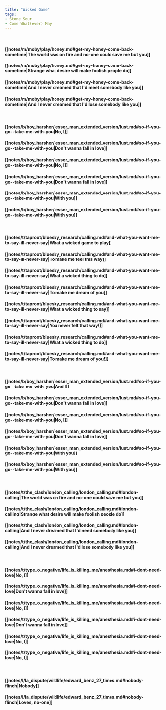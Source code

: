 ```yaml
---
title: "Wicked Game"
tags:
- Stone Sour
- Come What(ever) May
---
```

&nbsp;
#### [[notes/m/moby/play/honey.md#get-my-honey-come-back-sometime|The world was on fire and no-one could save me but you]]
#### [[notes/m/moby/play/honey.md#get-my-honey-come-back-sometime|Strange what desire will make foolish people do]]
#### [[notes/m/moby/play/honey.md#get-my-honey-come-back-sometime|And I never dreamed that I'd meet somebody like you]]
#### [[notes/m/moby/play/honey.md#get-my-honey-come-back-sometime|And I never dreamed that I'd lose somebody like you]]
&nbsp;
#### [[notes/b/boy_harsher/lesser_man_extended_version/lust.md#so-if-you-go--take-me-with-you|No, I]]
#### [[notes/b/boy_harsher/lesser_man_extended_version/lust.md#so-if-you-go--take-me-with-you|Don't wanna fall in love]]
#### [[notes/b/boy_harsher/lesser_man_extended_version/lust.md#so-if-you-go--take-me-with-you|No, I]]
#### [[notes/b/boy_harsher/lesser_man_extended_version/lust.md#so-if-you-go--take-me-with-you|Don't wanna fall in love]]
#### [[notes/b/boy_harsher/lesser_man_extended_version/lust.md#so-if-you-go--take-me-with-you|With you]]
#### [[notes/b/boy_harsher/lesser_man_extended_version/lust.md#so-if-you-go--take-me-with-you|With you]]
&nbsp;
#### [[notes/t/taproot/bluesky_research/calling.md#and-what-you-want-me-to-say-ill-never-say|What a wicked game to play]]
#### [[notes/t/taproot/bluesky_research/calling.md#and-what-you-want-me-to-say-ill-never-say|To make me feel this way]]
#### [[notes/t/taproot/bluesky_research/calling.md#and-what-you-want-me-to-say-ill-never-say|What a wicked thing to do]]
#### [[notes/t/taproot/bluesky_research/calling.md#and-what-you-want-me-to-say-ill-never-say|To make me dream of you]]
#### [[notes/t/taproot/bluesky_research/calling.md#and-what-you-want-me-to-say-ill-never-say|What a wicked thing to say]]
#### [[notes/t/taproot/bluesky_research/calling.md#and-what-you-want-me-to-say-ill-never-say|You never felt that way!]]
#### [[notes/t/taproot/bluesky_research/calling.md#and-what-you-want-me-to-say-ill-never-say|What a wicked thing to do]]
#### [[notes/t/taproot/bluesky_research/calling.md#and-what-you-want-me-to-say-ill-never-say|To make me dream of you!]]
&nbsp;
#### [[notes/b/boy_harsher/lesser_man_extended_version/lust.md#so-if-you-go--take-me-with-you|And I]]
#### [[notes/b/boy_harsher/lesser_man_extended_version/lust.md#so-if-you-go--take-me-with-you|Don't wanna fall in love]]
#### [[notes/b/boy_harsher/lesser_man_extended_version/lust.md#so-if-you-go--take-me-with-you|No, I]]
#### [[notes/b/boy_harsher/lesser_man_extended_version/lust.md#so-if-you-go--take-me-with-you|Don't wanna fall in love]]
#### [[notes/b/boy_harsher/lesser_man_extended_version/lust.md#so-if-you-go--take-me-with-you|With you]]
#### [[notes/b/boy_harsher/lesser_man_extended_version/lust.md#so-if-you-go--take-me-with-you|With you]]
&nbsp;
#### [[notes/t/the_clash/london_calling/london_calling.md#london-calling|The world was on fire and no-one could save me but you]]
#### [[notes/t/the_clash/london_calling/london_calling.md#london-calling|Strange what desire will make foolish people do]]
#### [[notes/t/the_clash/london_calling/london_calling.md#london-calling|And I never dreamed that I'd need somebody like you]]
#### [[notes/t/the_clash/london_calling/london_calling.md#london-calling|And I never dreamed that I'd lose somebody like you]]
&nbsp;
#### [[notes/t/type_o_negative/life_is_killing_me/anesthesia.md#i-dont-need-love|No, I]]
#### [[notes/t/type_o_negative/life_is_killing_me/anesthesia.md#i-dont-need-love|Don't wanna fall in love]]
#### [[notes/t/type_o_negative/life_is_killing_me/anesthesia.md#i-dont-need-love|No, I]]
#### [[notes/t/type_o_negative/life_is_killing_me/anesthesia.md#i-dont-need-love|Don't wanna fall in love]]
#### [[notes/t/type_o_negative/life_is_killing_me/anesthesia.md#i-dont-need-love|No, I]]
#### [[notes/t/type_o_negative/life_is_killing_me/anesthesia.md#i-dont-need-love|No, I]]
&nbsp;
#### [[notes/l/la_dispute/wildlife/edward_benz_27_times.md#nobody-flinch|Nobody]]
#### [[notes/l/la_dispute/wildlife/edward_benz_27_times.md#nobody-flinch|Loves, no-one]]
